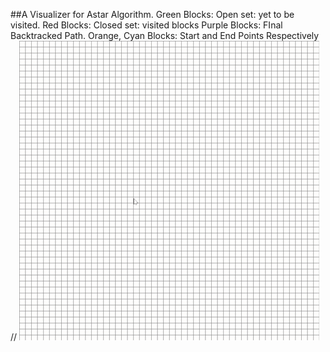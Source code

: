 ##A Visualizer for Astar Algorithm.
Green Blocks: Open set: yet to be visited.
Red Blocks: Closed set: visited blocks
Purple Blocks: FInal Backtracked Path.
Orange, Cyan Blocks: Start and End Points Respectively
//
![visual.gif](https://github.com/arpitsahni04/-Algorithm-Visualizer/blob/5adca2d3fc17b1c8c9e6e3b7fb282e0309e8936b/visual.gif)